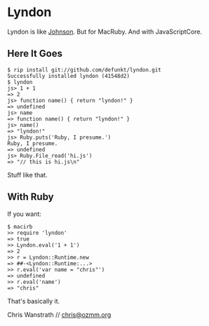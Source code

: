 Lyndon
======

Lyndon is like [Johnson](http://github.com/jbarnette/johnson). But for MacRuby. And with JavaScriptCore.

Here It Goes
------------

    $ rip install git://github.com/defunkt/lyndon.git
    Successfully installed lyndon (41548d2)
    $ lyndon
    js> 1 + 1
    => 2
    js> function name() { return "lyndon!" }
    => undefined
    js> name
    => function name() { return "lyndon!" }
    js> name()
    => "lyndon!"
    js> Ruby.puts('Ruby, I presume.')
    Ruby, I presume.
    => undefined
    js> Ruby.File_read('hi.js')
    => "// this is hi.js\n"

Stuff like that.

With Ruby
---------

If you want:

    $ macirb
    >> require 'lyndon'
    => true
    >> Lyndon.eval('1 + 1')
    => 2
    >> r = Lyndon::Runtime.new
    => ##-<Lyndon::Runtime:...>
    >> r.eval('var name = "chris"')
    => undefined
    >> r.eval('name')
    => "chris"
    
That's basically it.

Chris Wanstrath // chris@ozmm.org
